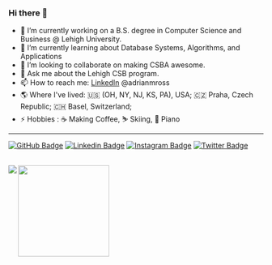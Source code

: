 ### Hi there 👋

<!--
**adrianmross/adrianmross** is a ✨ _special_ ✨ repository because its `README.md` (this file) appears on your GitHub profile.

Here are some ideas to get you started:

- 🔭 I’m currently working on ...
- 🌱 I’m currently learning ...
- 👯 I’m looking to collaborate on ...
- 🤔 I’m looking for help with ...
- 💬 Ask me about ...
- 📫 How to reach me: ...
- 😄 Pronouns: ...
- ⚡ Fun fact: ...
-->

- 🔭 I’m currently working on a B.S. degree in Computer Science and Business @ Lehigh University.
- 🌱 I’m currently learning about Database Systems, Algorithms, and Applications
- 👯 I’m looking to collaborate on making CSBA awesome.
- 💬 Ask me about the Lehigh CSB program.
- 📫 How to reach me: [LinkedIn](https://www.linkedin.com/in/adrianmross/) @adrianmross
- 🌎 Where I've lived: 🇺🇸 (OH, NY, NJ, KS, PA), USA; 🇨🇿 Praha, Czech Republic; 🇨🇭 Basel, Switzerland;
- ⚡ Hobbies : ☕ Making Coffee, ⛷️ Skiing, 🎹 Piano

---

[![GitHub Badge](https://img.shields.io/badge/-@adrianmross-%2312100E?style=flat-square&logo=GitHub&logoColor=white&link=https://www.github.com/adrianmross/)](https://www.github.com/adrianmross/)
[![Linkedin Badge](https://img.shields.io/badge/-@adrianmross-blue?style=flat-square&logo=Linkedin&logoColor=white&link=https://www.linkedin.com/in/adrianmross/)](https://www.linkedin.com/in/adrianmross/)
[![Instagram Badge](https://img.shields.io/badge/-@adrian_m_ross-e1306c?style=flat-square&labelColor=e1306c&logo=instagram&logoColor=white&link=https://www.instagram.com/adrian_m_ross/)](https://www.instagram.com/adrian_m_ross/)
[![Twitter Badge](https://img.shields.io/badge/-@adrianmross-1ca0f1?style=flat-square&labelColor=1ca0f1&logo=twitter&logoColor=white&link=https://twitter.com/adrianmross)](https://twitter.com/adrianmross)

<br />


<a href="https://github.com/adrianmross/">
  <img align="left" src="https://github-readme-stats.vercel.app/api?username=adrianmross&count_private=true&show_icons=true&theme=tokyonight&include_all_commits=true" />
</a>
<a href="https://github.com/adrianmross">
  <img align="center" height="180px" src="https://github-readme-stats.vercel.app/api/top-langs?username=adrianmross&count_private=true&bg_color=1a1c20&title_color=ffffff&text_color=cccccc&hide_border=true&show_icons=true&border_radius=10px" />
</a>
